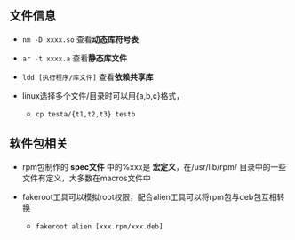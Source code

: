 ## 文件信息

- `nm -D xxxx.so` 查看**动态库符号表** 
- `ar -t xxxx.a` 查看**静态库文件** 
- `ldd [执行程序/库文件]` 查看**依赖共享库**

- linux选择多个文件/目录时可以用{a,b,c}格式，
  - `cp testa/{t1,t2,t3} testb`



## 软件包相关

- rpm包制作的 **spec文件** 中的%xxx是 **宏定义**，在/usr/lib/rpm/ 目录中的一些文件有定义，大多数在macros文件中

- fakeroot工具可以模拟root权限，配合alien工具可以将rpm包与deb包互相转换
  - `fakeroot alien [xxx.rpm/xxx.deb]`